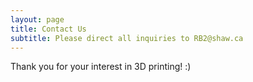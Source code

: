 ```yaml
---
layout: page
title: Contact Us
subtitle: Please direct all inquiries to RB2@shaw.ca
---
```

Thank you for your interest in 3D printing! :)
